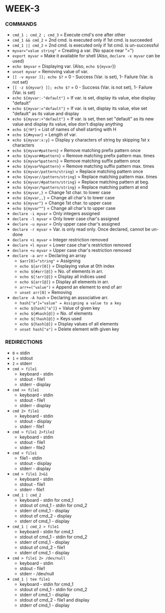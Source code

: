 # WEEK-3

### COMMANDS

- `cmd_1 ; cmd_2 ; cmd_3` = Execute cmd's one after other
- `cmd_1 && cmd_2` = 2nd cmd. is executed only if 1st cmd. is succeeded
- `cmd_1 || cmd_2` = 2nd cmd. is executed only if 1st cmd. is un-successful
- `myvar="value string"` = Creating a var. (No space near "=")
- `export myvar` = Make it available for shell (Also, `declare -x myvar` can be used)
- `echo $myvar` = Displaying var. (Also, `echo ${myvar`})
- `unset myvar` = Removing value of var.
- `[[ -v myvar ]]; echo $?` = 0 - Success (Var. is set), 1- Failure (Var. is not set)
- `[[ -z ${myvar} ]]; echo $?` = 0 - Success (Var. is not set), 1- Failure (Var. is set)
- `echo ${myvar:-"default"}` = If var. is set, display its value, else display "default"
- `echo ${myvar:="default"}` = If var. is set, display its value, else set "default" as its value and display
- `echo ${myvar:+"default"}` = If var. is set, then set "default" as its new value and display its value, else don't display anything
- `echo ${!H*}` = List of names of shell starting with H
- `echo ${#myvar}` = Length of var.
- `echo ${myvar:x:y}` = Display y characters of string by skipping 1st x characters
- `echo ${myvar#pattern}` = Remove matching prefix pattern once
- `echo ${myvar##pattern}` = Remove matching prefix pattern max. times
- `echo ${myvar%pattern}` = Remove matching suffix pattern once
- `echo ${myvar%%pattern}` = Remove matching suffix pattern max. times
- `echo ${myvar/pattern/string}` = Replace matching pattern once
- `echo ${myvar//pattern/string}` = Replace matching pattern max. times
- `echo ${myvar/#pattern/string}` = Replace matching pattern at beg.
- `echo ${myvar/%pattern/string}` = Replace matching pattern at end
- `echo ${myvar,}` = Change 1st char. to lower case
- `echo ${myvar,,}` = Change all char's to lower case
- `echo ${myvar^}` = Change 1st char. to upper case
- `echo ${myvar^^}` = Change all char's to upper case
- `declare -i myvar` = Only integers assigned
- `declare -l myvar` = Only lower case char's assigned
- `declare -u myvar` = Only upper case char's assigned
- `declare -r myvar` = Var. is only read only. Once declared, cannot be un-done
- `declare +i myvar` = Integer restriction removed
- `declare +l myvar` = Lower case char's restriction removed
- `declare +u myvar` = Upper case char's restriction removed
- `declare -a arr` = Declaring an array
	* `$arr[0]="string"` = Assigning
	* `echo ${arr[0]}` = Displaying value at 0th index
	* `echo ${#arr[@]}` = No. of elements in arr.
	* `echo ${!arr[@]}` = Display all indices used
	* `echo ${arr[@]}` = Display all elements in arr.
	* `arr+=("value")` = Append an element to end of arr
	* `unset arr[0]` = Removing
- `declare -A hash` = Declaring an associative arr.
	* `hash["a"]="value" = Assigning a value to a key`
	* `echo ${hash["a"]}` = Value of given key
	* `echo ${#hash[@]}` = No. of elements
	* `echo ${!hash[@]}` = Keys used
	* `echo ${hash[@]}` = Display values of all elements
	* `unset hash["a"]` = Delete element with given key



### REDIRECTIONS

- `0` = stdin
- `1` = stdout
- `2` = stderr
- `cmd > file1`
	* keyboard - stdin
	* stdout - file1
	* stderr - display
- `cmd >> file1`
	* keyboard - stdin
	* stdout - file1
	* stderr - display
- `cmd 2> file1`
	* keyboard - stdin
	* stdout - display
	* stderr - file1
- `cmd > file1 2>file2`
	* keyboard - stdin
	* stdout - file1
	* stderr - file2
- `cmd < file1`
	* file1 - stdin
	* stdout - display
	* stderr - display
- `cmd > file1 2>&1`
	* keyboard - stdin
	* stdout - file1
	* stderr - file1
- `cmd_1 | cmd_2`
	* keyboard - stdin for cmd_1
	* stdout of cmd_1 - stdin for cmd_2
	* stderr of cmd_1 - display
	* stdout of cmd_2 - display
	* stderr of cmd_1 - display
- `cmd_1 | cmd_2 > file1`
	* keyboard - stdin for cmd_1
	* stdout of cmd_1 - stdin for cmd_2
	* stderr of cmd_1 - display
	* stdout of cmd_2 - file1
	* stderr of cmd_1 - display
- `cmd > file1 2> /dev/null`
	* keyboard - stdin
	* stdout - file1
	* stderr - /dev/null
- `cmd_1 | tee file1`
	* keyboard - stdin for cmd_1
	* stdout of cmd_1 - stdin for cmd_2
	* stderr of cmd_1 - display
	* stdout of cmd_2 - file1 and display
	* stderr of cmd_1 - display
